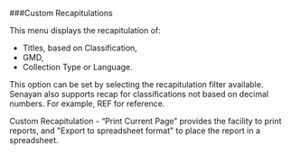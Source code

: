 ###Custom Recapitulations

This menu displays the recapitulation of:
- Titles, based on Classification, 
- GMD, 
- Collection Type or Language. 

This option can be set by selecting the recapitulation filter available. Senayan also supports recap for classifications not based on decimal numbers. For example, REF for reference.

Custom Recapitulation - “Print Current Page” provides the facility to print reports, and "Export to spreadsheet format" to place the report in a spreadsheet.
